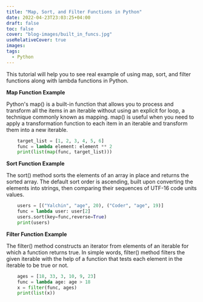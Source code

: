 ```yaml
---
title: "Map, Sort, and Filter Functions in Python"
date: 2022-04-23T23:03:25+04:00
draft: false
toc: false
cover: "blog-images/built_in_funcs.jpg"
useRelativeCover: true
images:
tags:
  - Python
---
```


This tutorial will help you to see real example of using map, sort, and filter functions along with lambda functions in Python.

**Map Function Example**

Python's map() is a built-in function that allows you to process and transform all the items in an iterable without using an explicit for loop, a technique commonly known as mapping. map() is useful when you need to apply a transformation function to each item in an iterable and transform them into a new iterable.

```py
    target_list = [1, 2, 3, 4, 5, 6] 
    func = lambda element: element ** 2
    print(list(map(func, target_list)))
```

**Sort Function Example**

The sort() method sorts the elements of an array in place and returns the sorted array. The default sort order is ascending, built upon converting the elements into strings, then comparing their sequences of UTF-16 code units values.

```py
    users = [("Yalchin", "age", 20), ("Coder", "age", 19)]
    func = lambda user: user[2]
    users.sort(key=func,reverse=True)
    print(users)
```

**Filter Function Example**

The filter() method constructs an iterator from elements of an iterable for which a function returns true. In simple words, filter() method filters the given iterable with the help of a function that tests each element in the iterable to be true or not.

```py
    ages = [18, 33, 3, 10, 9, 23]
    func = lambda age: age > 18
    x = filter(func, ages)
    print(list(x))
```